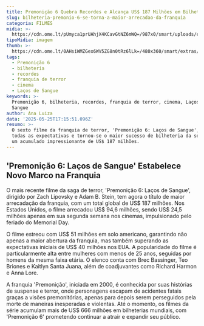 ```yaml
---
title: Premonição 6 Quebra Recordes e Alcança US$ 187 Milhões em Bilheteria Global
slug: bilheteria-premonio-6-se-torna-a-maior-arrecadao-da-franquia
categoria: FILMES
midia: >-
  https://cdn.ome.lt/pUmyca1prUAhjX4KCavGtNZ6mWQ=/987x0/smart/uploads/conteudo/fotos/Design_sem_nome_-_2025-05-14T183647.549.png
tipoMidia: imagem
thumb: >-
  https://cdn.ome.lt/0AHsiWMZGex6WV5ZG8n0tRz6lLk=/480x360/smart/extras/conteudos/Design_sem_nome_-_2025-05-14T183647.549.png
tags:
  - Premonição 6
  - bilheteria
  - recordes
  - franquia de terror
  - cinema
  - Laços de Sangue
keywords: >-
  Premonição 6, bilheteria, recordes, franquia de terror, cinema, Laços de
  Sangue
author: Ana Luiza
data: '2025-05-25T17:15:51.096Z'
resumo: >-
  O sexto filme da franquia de terror, 'Premonição 6: Laços de Sangue', superou
  todas as expectativas e tornou-se o maior sucesso de bilheteria da série, com
  um acumulado impressionante de US$ 187 milhões.
---
```


## 'Premonição 6: Laços de Sangue' Estabelece Novo Marco na Franquia

O mais recente filme da saga de terror, 'Premonição 6: Laços de Sangue', dirigido por Zach Lipovsky e Adam B. Stein, tem agora o título de maior arrecadação da franquia, com um total global de US$ 187 milhões. Nos Estados Unidos, o filme arrecadou US$ 94,6 milhões, sendo US$ 24,5 milhões apenas em sua segunda semana nos cinemas, impulsionado pelo feriado do Memorial Day.

O filme estreou com US$ 51 milhões em solo americano, garantindo não apenas a maior abertura da franquia, mas também superando as expectativas iniciais de US$ 40 milhões nos EUA. A popularidade do filme é particularmente alta entre mulheres com menos de 25 anos, seguidas por homens da mesma faixa etária. O elenco conta com Brec Bassinger, Teo Briones e Kaitlyn Santa Juana, além de coadjuvantes como Richard Harmon e Anna Lore.

A franquia 'Premonição', iniciada em 2000, é conhecida por suas histórias de suspense e terror, onde personagens escapam de acidentes fatais graças a visões premonitórias, apenas para depois serem perseguidos pela morte de maneiras inesperadas e violentas. Até o momento, os filmes da série acumulam mais de US$ 666 milhões em bilheterias mundiais, com 'Premonição 6' prometendo continuar a atrair e expandir seu público.
